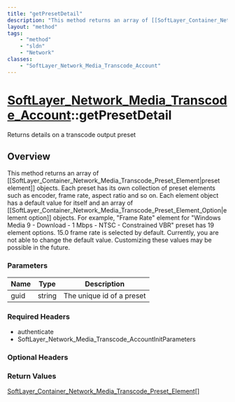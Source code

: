 ```yaml
---
title: "getPresetDetail"
description: "This method returns an array of [[SoftLayer_Container_Network_Media_Transcode_Preset_Element|preset element]] objects. E... "
layout: "method"
tags:
    - "method"
    - "sldn"
    - "Network"
classes:
    - "SoftLayer_Network_Media_Transcode_Account"
---
```

# [SoftLayer_Network_Media_Transcode_Account](/reference/services/SoftLayer_Network_Media_Transcode_Account)::getPresetDetail

Returns details on a transcode output preset


## Overview 
This method returns an array of [[SoftLayer_Container_Network_Media_Transcode_Preset_Element|preset element]] objects. Each preset has its own collection of preset elements such as encoder, frame rate, aspect ratio and so on. Each element object has a default value for itself and an array of [[SoftLayer_Container_Network_Media_Transcode_Preset_Element_Option|element option]] objects. For example, "Frame Rate" element for "Windows Media 9 - Download - 1 Mbps - NTSC - Constrained VBR" preset has 19 element options. 15.0 frame rate is selected by default.  Currently, you are not able to change the default value. Customizing these values may be possible in the future. 

### Parameters 
|Name | Type | Description |
| --- | --- | --- |
|guid| string| The unique id of a preset|


### Required Headers
* authenticate
* SoftLayer_Network_Media_Transcode_AccountInitParameters

### Optional Headers

### Return Values
<a href='/reference/datatypes/SoftLayer_Container_Network_Media_Transcode_Preset_Element'>SoftLayer_Container_Network_Media_Transcode_Preset_Element[] </a>

